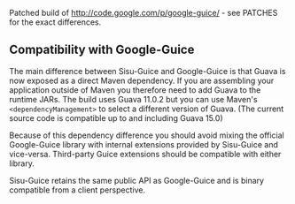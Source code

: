 Patched build of http://code.google.com/p/google-guice/ - see PATCHES for the exact differences.

Compatibility with Google-Guice
-------------------------------

The main difference between Sisu-Guice and Google-Guice is that Guava is now exposed as a direct Maven dependency. If you are assembling your application outside of Maven you therefore need to add Guava to the runtime JARs. The build uses Guava 11.0.2 but you can use Maven's `<dependencyManagement>` to select a different version of Guava. (The current source code is compatible up to and including Guava 15.0)

Because of this dependency difference you should avoid mixing the official Google-Guice library with internal extensions provided by Sisu-Guice and vice-versa. Third-party Guice extensions should be compatible with either library.

Sisu-Guice retains the same public API as Google-Guice and is binary compatible from a client perspective.
